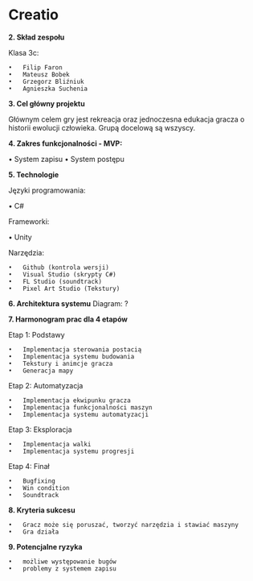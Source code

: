 # Creatio
  
**2. Skład zespołu**

Klasa 3c:

    •	Filip Faron
    •	Mateusz Bobek
    •	Grzegorz Bliźniuk
    •	Agnieszka Suchenia

**3. Cel główny projektu**

  Głównym celem gry jest rekreacja oraz jednoczesna edukacja gracza o historii ewolucji człowieka.
  Grupą docelową są wszyscy.

**4. Zakres funkcjonalności - MVP:**

  •	System zapisu
  •	System postępu

**5. Technologie**

Języki programowania:

  •	C#
  
Frameworki:

  •	Unity
  
Narzędzia:

    •	Github (kontrola wersji)
    •	Visual Studio (skrypty C#)
    •	FL Studio (soundtrack)
    •	Pixel Art Studio (Tekstury)


**6. Architektura systemu**
Diagram: ?

 
**7. Harmonogram prac dla 4 etapów**

  Etap 1: Podstawy

    •	Implementacja sterowania postacią
    •	Implementacja systemu budowania
    •	Tekstury i animcje gracza
    •	Generacja mapy


  Etap 2: Automatyzacja

    •	Implementacja ekwipunku gracza
    •	Implementacja funkcjonalności maszyn
    •	Implementacja systemu automatyzacji


  Etap 3: Eksploracja

    •	Implementacja walki
    •	Implementacja systemu progresji


  Etap 4: Finał
  
    •	Bugfixing
    •	Win condition
    •	Soundtrack

**8. Kryteria sukcesu**

    •	Gracz może się poruszać, tworzyć narzędzia i stawiać maszyny
    •	Gra działa

**9. Potencjalne ryzyka**
   
    •	możliwe występowanie bugów
    •	problemy z systemem zapisu


